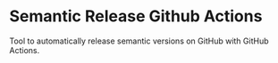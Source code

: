 # Semantic Release Github Actions
Tool to automatically release semantic versions on GitHub with GitHub Actions.
